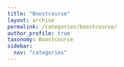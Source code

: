 ```yaml
---
title: "Boostcourse"
layout: archive
permalink: /categories/boostcourse/
author_profile: true
taxonomy: Boostcourse
sidebar:
  nav: "categories"
---
```

